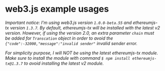 # web3.js example usages

*Important notice: I'm using web3.js version `1.0.0-beta.55` and ethereumjs-tx version `1.3.7`. By default, ethereumjs-tx will be installed with the latest v2 version. However, if using the version 2.0, an extra parameter `chain` must be added for `Transcation` object in order to avoid the `{"code":-32000,"message":"invalid sender"` invalid sender error.*

*For simplicity purpose, I will NOT be using the latest ethereumjs-tx module. Make sure to install the module with command `$ npm install ethereumjs-tx@1.3.7` to avoid installing the latest v2 module.*